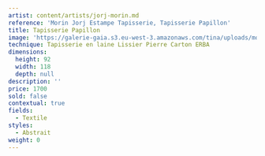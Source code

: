 ```yaml
---
artist: content/artists/jorj-morin.md
reference: 'Morin Jorj Estampe Tapisserie, Tapisserie Papillon'
title: Tapisserie Papillon
image: 'https://galerie-gaia.s3.eu-west-3.amazonaws.com/tina/uploads/morin-jorj-estampe-tapisserie/papillon.jpg'
technique: Tapisserie en laine Lissier Pierre Carton ERBA
dimensions:
  height: 92
  width: 118
  depth: null
description: ''
price: 1700
sold: false
contextual: true
fields:
  - Textile
styles:
  - Abstrait
weight: 0
---
```


